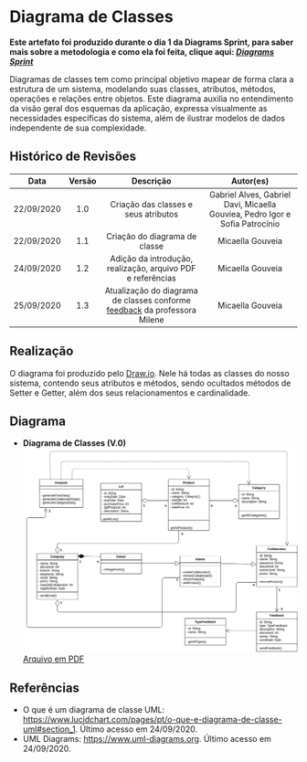 # Diagrama de Classes
**Este artefato foi produzido durante o dia 1 da Diagrams Sprint, para saber mais sobre a metodologia e como ela foi feita, clique aqui: _[Diagrams Sprint](Modeling/Diagrams/Diagrams.md)_**

Diagramas de classes tem como principal objetivo mapear de forma clara a estrutura de um sistema, modelando suas classes, atributos, métodos, operações e relações entre objetos. Este diagrama auxilia no entendimento da visão geral dos esquemas da aplicação, expressa visualmente as necessidades específicas do sistema, além de ilustrar modelos de dados independente de sua complexidade.

## Histórico de Revisões
| Data | Versão | Descrição | Autor(es) |
|:----:|:------:|:---------:|:---------:|
| 22/09/2020 | 1.0 | Criação das classes e seus atributos | Gabriel Alves, Gabriel Davi, Micaella Gouviea, Pedro Igor e Sofia Patrocínio |
| 22/09/2020 | 1.1 | Criação do diagrama de classe | Micaella Gouveia |
| 24/09/2020 | 1.2 | Adição da introdução, realização, arquivo PDF e referências | Micaella Gouveia |
| 25/09/2020 | 1.3 | Atualização do diagrama de classes conforme [feedback](Modeling/verbo?id=feedback) da professora Milene | Micaella Gouveia |

## Realização
O diagrama foi produzido pelo [Draw.io](https://app.diagrams.net/). Nele há todas as classes do nosso sistema, contendo seus atributos e métodos, sendo ocultados métodos de Setter e Getter, além dos seus relacionamentos e cardinalidade.
## Diagrama

* **Diagrama de Classes (V.0)**
![diagramaClasse](../../assets/diagramas/DiagramaClasses.png)
<a href="https://unbarqdsw.github.io/2020.1_G12_Stock/assets/pdf/diagramas/DiagramaClasses.pdf">Arquivo em PDF</a>

## Referências
* O que é um diagrama de classe UML: <https://www.lucidchart.com/pages/pt/o-que-e-diagrama-de-classe-uml#section_1>. Último acesso em 24/09/2020.
* UML Diagrams: <https://www.uml-diagrams.org>. Último acesso em 24/09/2020.
